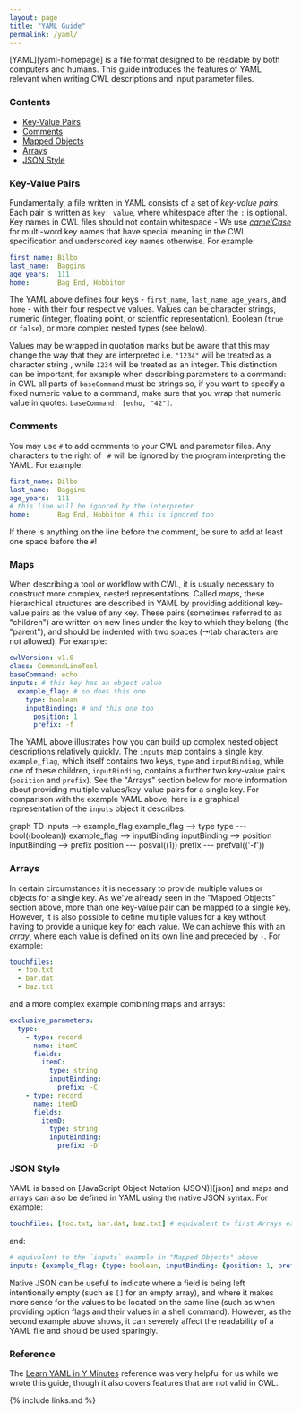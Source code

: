 ```yaml
---
layout: page
title: "YAML Guide"
permalink: /yaml/
---
```


<script src="https://unpkg.com/mermaid@8.0.0/dist/mermaid.min.js"></script>
<script>mermaid.initialize({startOnLoad:true});</script>

[YAML][yaml-homepage] is a file format
designed to be readable by both computers and humans.
This guide introduces the features of YAML
relevant when writing CWL descriptions and input parameter files.

### Contents

- [Key-Value Pairs](/yaml/#key-value-pairs)
- [Comments](/yaml/#comments)
- [Mapped Objects](/yaml/#mapped-objects)
- [Arrays](/yaml/#arrays)
- [JSON Style](/yaml/#json-style)

### Key-Value Pairs

Fundamentally, a file written in YAML consists of a set of _key-value pairs_.
Each pair is written as `key: value`,
where whitespace after the `:` is optional.
Key names in CWL files should not contain whitespace -
We use [_camelCase_][camelCase] for multi-word key names
that have special meaning in the CWL specification
and underscored key names otherwise.
For example:

```yaml
first_name: Bilbo
last_name:  Baggins
age_years:  111
home:       Bag End, Hobbiton
```

The YAML above defines four keys -
`first_name`, `last_name`, `age_years`, and `home` -
with their four respective values.
Values can be
character strings,
numeric (integer, floating point, or scientfic representation),
Boolean (`true` or `false`),
or more complex nested types (see below).

Values may be wrapped in quotation marks
but be aware that this may change the way that they are interpreted
i.e. `"1234"` will be treated as a character string
, while `1234` will be treated as an integer.
This distinction can be important,
for example when describing parameters to a command:
in CWL all parts of `baseCommand` must be strings so,
if you want to specify a fixed numeric value to a command,
make sure that you wrap that numeric value in quotes: `baseCommand: [echo, "42"]`.

### Comments

You may use `#` to add comments to your CWL and parameter files.
Any characters to the right of ` #` will be ignored by the program interpreting
the YAML.
For example:

```yaml
first_name: Bilbo
last_name:  Baggins
age_years:  111
# this line will be ignored by the interpreter
home:       Bag End, Hobbiton # this is ignored too
```

If there is anything on the line before the comment,
be sure to add at least one space before the `#`!

### Maps

When describing a tool or workflow with CWL,
it is usually necessary to construct more complex, nested representations.
Called _maps_,
these hierarchical structures are described in YAML by providing
additional key-value pairs as the value of any key.
These pairs (sometimes referred to as "children") are written
on new lines under the key to which they belong (the "parent"),
and should be indented with two spaces
(⇥tab characters are not allowed).
For example:

```yaml
cwlVersion: v1.0
class: CommandLineTool
baseCommand: echo
inputs: # this key has an object value
  example_flag: # so does this one
    type: boolean
    inputBinding: # and this one too
      position: 1
      prefix: -f
```

The YAML above illustrates how you can build up complex nested object
descriptions relatively quickly.
The `inputs` map contains a single key, `example_flag`,
which itself contains two keys, `type` and `inputBinding`,
while one of these children, `inputBinding`,
contains a further two key-value pairs (`position` and `prefix`).
See the "Arrays" section below for more information about providing multiple
values/key-value pairs for a single key.
For comparison with the example YAML above,
here is a graphical representation of the `inputs` object it describes.

<div class="mermaid">
graph TD
  inputs --> example_flag
  example_flag --> type
  type --- bool((boolean))
  example_flag --> inputBinding
  inputBinding --> position
  inputBinding --> prefix
  position --- posval((1))
  prefix --- prefval(('-f'))
</div>

### Arrays

In certain circumstances it is necessary to provide
multiple values or objects for a single key.
As we've already seen in the "Mapped Objects" section above,
more than one key-value pair can be mapped to a single key.
However, it is also possible to define multiple values for a key
without having to provide a unique key for each value.
We can achieve this with an _array_,
where each value is defined on its own line and preceded by `-`.
For example:

```yaml
touchfiles:
  - foo.txt
  - bar.dat
  - baz.txt
```

and a more complex example combining maps and arrays:

```yaml
exclusive_parameters:
  type:
    - type: record
      name: itemC
      fields:
        itemC:
          type: string
          inputBinding:
            prefix: -C
    - type: record
      name: itemD
      fields:
        itemD:
          type: string
          inputBinding:
            prefix: -D
```

### JSON Style

YAML is based on [JavaScript Object Notation (JSON)][json]
and maps and arrays can also be defined in YAML using the native JSON syntax.
For example:

```yaml
touchfiles: [foo.txt, bar.dat, baz.txt] # equivalent to first Arrays example
```

and:

```yaml
# equivalent to the `inputs` example in "Mapped Objects" above
inputs: {example_flag: {type: boolean, inputBinding: {position: 1, prefix: -f}}}
```

Native JSON can be useful
to indicate where a field is being left intentionally empty
(such as `[]` for an empty array),
and where it makes more sense
for the values to be located on the same line
(such as when providing option flags and their values in a shell command).
However, as the second example above shows,
it can severely affect the readability of a YAML file
and should be used sparingly.

### Reference

The [Learn YAML in Y Minutes][yaml-y-mins] reference was very helpful for us
while we wrote this guide,
though it also covers features that are not valid in CWL.

[camelCase]: https://en.wikipedia.org/wiki/Camel_case
[yaml-y-mins]: https://learnxinyminutes.com/docs/yaml/

{% include links.md %}
